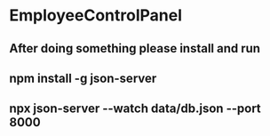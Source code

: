 # EmployeeControlPanel
## After doing something please install and run

## npm install -g json-server
## npx json-server --watch data/db.json --port 8000
